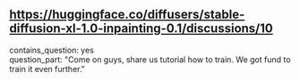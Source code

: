 ## https://huggingface.co/diffusers/stable-diffusion-xl-1.0-inpainting-0.1/discussions/10

contains_question: yes  
question_part: "Come on guys, share us tutorial how to train. We got fund to train it even further."